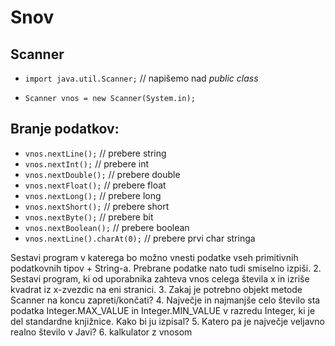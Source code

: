 # Snov

## Scanner

- ```import java.util.Scanner;``` // napišemo nad *public class*

- ```Scanner vnos = new Scanner(System.in);```

## Branje podatkov:

- ```vnos.nextLine();``` // prebere string
- ```vnos.nextInt();``` // prebere int
- ```vnos.nextDouble();``` // prebere double
- ```vnos.nextFloat();``` // prebere float
- ```vnos.nextLong();``` // prebere long
- ```vnos.nextShort();``` // prebere short
- ```vnos.nextByte();``` // prebere bit
- ```vnos.nextBoolean();``` // prebere boolean
- ```vnos.nextLine().charAt(0);``` // prebere prvi char stringa


Sestavi program v katerega bo možno vnesti podatke vseh primitivnih podatkovnih tipov + String-a.
Prebrane podatke nato tudi smiselno izpiši.
2. Sestavi program, ki od uporabnika zahteva vnos celega števila x in izriše kvadrat iz x-zvezdic na eni
stranici.
3. Zakaj je potrebno objekt metode Scanner na koncu zapreti/končati?
4. Največje in najmanjše celo število sta podatka Integer.MAX_VALUE in Integer.MIN_VALUE v razredu
Integer, ki je del standardne knjižnice. Kako bi ju izpisal?
5. Katero pa je največje veljavno realno število v Javi?
6. kalkulator z vnosom
